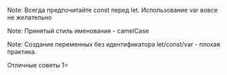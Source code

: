 Note: Всегда предпочитайте const перед let. Использование var вовсе не желательно

Note: Принятый стиль именования - camelCase

Note: Создание переменных без идентификатора let/const/var - плохая практика.

Отличные советы 1=